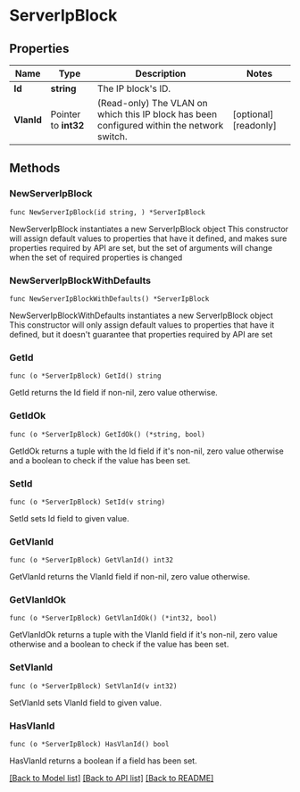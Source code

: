 # ServerIpBlock

## Properties

Name | Type | Description | Notes
------------ | ------------- | ------------- | -------------
**Id** | **string** | The IP block&#39;s ID. | 
**VlanId** | Pointer to **int32** | (Read-only) The VLAN on which this IP block has been configured within the network switch. | [optional] [readonly] 

## Methods

### NewServerIpBlock

`func NewServerIpBlock(id string, ) *ServerIpBlock`

NewServerIpBlock instantiates a new ServerIpBlock object
This constructor will assign default values to properties that have it defined,
and makes sure properties required by API are set, but the set of arguments
will change when the set of required properties is changed

### NewServerIpBlockWithDefaults

`func NewServerIpBlockWithDefaults() *ServerIpBlock`

NewServerIpBlockWithDefaults instantiates a new ServerIpBlock object
This constructor will only assign default values to properties that have it defined,
but it doesn't guarantee that properties required by API are set

### GetId

`func (o *ServerIpBlock) GetId() string`

GetId returns the Id field if non-nil, zero value otherwise.

### GetIdOk

`func (o *ServerIpBlock) GetIdOk() (*string, bool)`

GetIdOk returns a tuple with the Id field if it's non-nil, zero value otherwise
and a boolean to check if the value has been set.

### SetId

`func (o *ServerIpBlock) SetId(v string)`

SetId sets Id field to given value.


### GetVlanId

`func (o *ServerIpBlock) GetVlanId() int32`

GetVlanId returns the VlanId field if non-nil, zero value otherwise.

### GetVlanIdOk

`func (o *ServerIpBlock) GetVlanIdOk() (*int32, bool)`

GetVlanIdOk returns a tuple with the VlanId field if it's non-nil, zero value otherwise
and a boolean to check if the value has been set.

### SetVlanId

`func (o *ServerIpBlock) SetVlanId(v int32)`

SetVlanId sets VlanId field to given value.

### HasVlanId

`func (o *ServerIpBlock) HasVlanId() bool`

HasVlanId returns a boolean if a field has been set.


[[Back to Model list]](../README.md#documentation-for-models) [[Back to API list]](../README.md#documentation-for-api-endpoints) [[Back to README]](../README.md)


